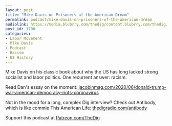 ```yaml
---
layout: post
title: "Mike Davis on Prisoners of the American Dream"
permalink: podcast/mike-davis-on-prisoners-of-the-american-dream
audiolink: https://media.blubrry.com/thedig/content.blubrry.com/thedig/The_Dig-EP_261-Davis.mp3
post_id: 1700
categories: 
- Labor Movement
- Mike Davis
- Podcast
- Racism
- US History
---
```


Mike Davis on his classic book about why the US has long lacked strong socialist and labor politics. One recurrent answer: racism.

Read Dan's essay on the moment: 
[jacobinmag.com/2020/06/donald-trump-war-american-democracy-riots-coronavirus](http://jacobinmag.com/2020/06/donald-trump-war-american-democracy-riots-coronavirus)

Not in the mood for a long, complex Dig interview? Check out 
Antibody, which is like commie This American Life: 
[thedigradio.com/antibody](http://thedigradio.com/antibody)

Support this podcast at 
[Patreon.com/TheDig](http://Patreon.com/TheDig)